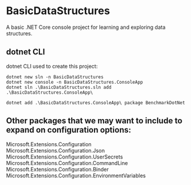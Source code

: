 # BasicDataStructures

A basic .NET Core console project for learning and exploring data structures.

## dotnet CLI

dotnet CLI used to create this project:

```ps1: In C:\src\github.com\ongzhixian\BasicDataStructures
dotnet new sln -n BasicDataStructures
dotnet new console -n BasicDataStructures.ConsoleApp
dotnet sln .\BasicDataStructures.sln add .\BasicDataStructures.ConsoleApp\

dotnet add .\BasicDataStructures.ConsoleApp\ package BenchmarkDotNet

```

## Other packages that we may want to include to expand on configuration options:
Microsoft.Extensions.Configuration
Microsoft.Extensions.Configuration.Json
Microsoft.Extensions.Configuration.UserSecrets
Microsoft.Extensions.Configuration.CommandLine
Microsoft.Extensions.Configuration.Binder
Microsoft.Extensions.Configuration.EnvironmentVariables 
